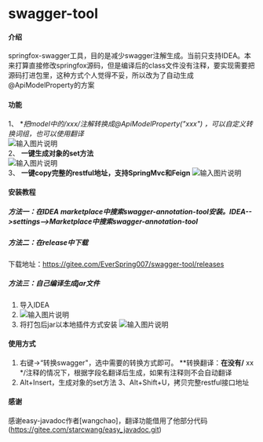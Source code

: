 # swagger-tool

#### 介绍
springfox-swagger工具，目的是减少swagger注解生成。当前只支持IDEA。本来打算直接修改springfox源码，但是编译后的class文件没有注释，要实现需要把
源码打进包里，这种方式个人觉得不妥，所以改为了自动生成@ApiModelProperty的方案  

#### 功能
1、 **把model中的/**xxx*/注解转换成@ApiModelProperty("xxx") ，可以自定义转换词组，也可以使用翻译**  
![输入图片说明](https://images.gitee.com/uploads/images/2020/1223/233320_9979316e_68525.gif "change.gif")  
2、 **一键生成对象的set方法**   
![输入图片说明](https://images.gitee.com/uploads/images/2020/1229/101725_e78f5e1d_68525.gif "set.gif")  
3、 **一键copy完整的restful地址，支持SpringMvc和Feign** 
![输入图片说明](https://images.gitee.com/uploads/images/2021/0223/104520_2097e9eb_68525.png "屏幕截图.png")

#### 安装教程
##### 方法一：在IDEA marketplace中搜索swagger-annotation-tool安装。IDEA-->settings-->Marketplace中搜索swagger-annotation-tool
##### 方法二：在release中下载
下载地址：https://gitee.com/EverSpring007/swagger-tool/releases
##### 方法三：自己编译生成jar文件
1.  导入IDEA
2.  ![输入图片说明](https://images.gitee.com/uploads/images/2020/1112/144700_cf1efea6_68525.png "屏幕截图.png")
3.  将打包后jar以本地插件方式安装
![输入图片说明](https://images.gitee.com/uploads/images/2020/1112/144908_31814aac_68525.png "屏幕截图.png")

#### 使用方式
1. 右键->“转换swagger"，选中需要的转换方式即可。
**转换翻译：**在没有/** xx */注释的情况下，根据字段名翻译后生成，如果有注释则不会自动翻译
2. Alt+Insert，生成对象的set方法
3、Alt+Shift+U，拷贝完整restful接口地址

#### 感谢
感谢easy-javadoc作者[wangchao]，翻译功能借用了他部分代码(https://gitee.com/starcwang/easy_javadoc.git)